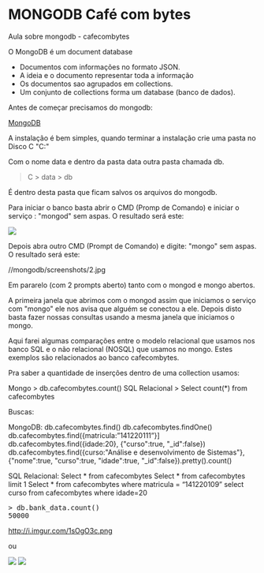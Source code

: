 ﻿# MONGODB Café com bytes
Aula sobre mongodb - cafecombytes

O MongoDB é um document database 

* Documentos com informações no formato JSON. 
* A ideia e o documento representar toda a informação
* Os documentos sao agrupados em collections.
* Um conjunto de collections forma um database (banco de dados).

Antes de começar precisamos do mongodb:

<a href="https://www.mongodb.com/">MongoDB</a>

A instalação é bem simples, quando terminar a instalação crie uma pasta no Disco C "C:\" 

Com o nome data e dentro da pasta data outra pasta chamada db.
> C > data > db

É dentro desta pasta que ficam salvos os arquivos do mongodb.

Para iniciar o banco basta abrir o CMD (Promp de Comando) e iniciar o serviço : "mongod" sem aspas.
O resultado será este:

 <img src="https://github.com/kevenleone/mongodb/blob/master/screenshots/1.jpg">
 
 

Depois abra outro CMD (Prompt de Comando) e digite: "mongo" sem aspas.
O resultado será este:

 //mongodb/screenshots/2.jpg

Em pararelo (com 2 prompts aberto) tanto com o mongod e mongo abertos.

A primeira janela que abrimos com o mongod assim que iniciamos o serviço com "mongo" ele nos avisa que alguém se conectou a ele.
Depois disto basta fazer nossas consultas usando a mesma janela que iniciamos o mongo.

Aqui farei algumas comparações entre o modelo relacional que usamos nos banco SQL e o não relacional (NOSQL) que usamos no mongo. Estes exemplos são relacionados ao banco cafecombytes.

Pra saber a quantidade de inserções dentro de uma collection usamos:

Mongo > db.cafecombytes.count() 
SQL Relacional > Select count(*) from cafecombytes

Buscas:

MongoDB:
db.cafecombytes.find()
db.cafecombytes.findOne()
db.cafecombytes.find({matricula:”141220111”}]
db.cafecombytes.find({idade:20}, {"curso":true, "_id":false})
db.cafecombytes.find({curso:"Análise e desenvolvimento de Sistemas"}, {"nome":true, "curso":true, "idade":true, "_id":false}).pretty().count()

SQL Relacional:
Select * from cafecombytes
Select * from cafecombytes limit 1
Select * from cafecombytes where matricula = “141220109”
select curso from cafecombytes where idade=20


<div class="highlight highlight-source-shell"><pre><span class="pl-k">&gt;</span> <span class="pl-en">db.bank_data.count</span>()
50000</pre></div>


http://i.imgur.com/1sOgO3c.png

ou

<img src=http://i.imgur.com/1sOgO3c.png>

<img src="mongodb/screenshots/1.jpg">
